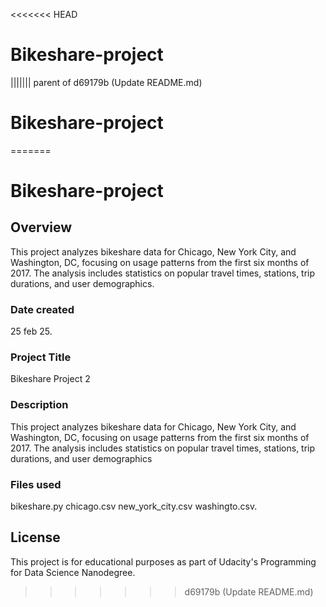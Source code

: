 <<<<<<< HEAD
# Bikeshare-project
||||||| parent of d69179b (Update README.md)
# Bikeshare-project
=======
# Bikeshare-project

## Overview
This project analyzes bikeshare data for Chicago, New York City, and Washington, DC, focusing on usage patterns from the first six months of 2017. The analysis includes statistics on popular travel times, stations, trip durations, and user demographics.
### Date created
25 feb 25.

### Project Title
Bikeshare Project 2

### Description
This project analyzes bikeshare data for Chicago, New York City, and Washington, DC, focusing on usage patterns from the first six months of 2017. The analysis includes statistics on popular travel times, stations, trip durations, and user demographics

### Files used
bikeshare.py
chicago.csv
new_york_city.csv
washingto.csv. 


## License
This project is for educational purposes as part of Udacity's Programming for Data Science Nanodegree.

>>>>>>> d69179b (Update README.md)
